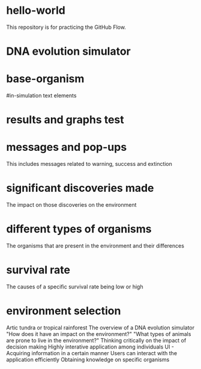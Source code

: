 # hello-world
This repository is for practicing the GitHub Flow.
# DNA evolution simulator
# base-organism
#in-simulation text elements
# results and graphs test
# messages and pop-ups
This includes messages related to warning, success and extinction
# significant discoveries made
The impact on those discoveries on the environment
# different types of organisms
The organisms that are present in the environment and their differences
# survival rate
The causes of a specific survival rate being low or high
# environment selection
Artic tundra or tropical rainforest
The overview of a DNA evolution simulator
    "How does it have an impact on the environment?"
    "What types of animals are prone to live in the environment?"
    Thinking critically on the impact of decision making
    Highly interative application among individuals
UI - Acquiring information in a certain manner
    Users can interact with the application efficiently
    Obtaining knowledge on specific organisms
    
